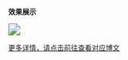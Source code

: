 **效果展示**

<img src="https://blog-picture-1302250619.cos.ap-chongqing.myqcloud.com/Android%E9%A1%B9%E7%9B%AE/SignAppShow.gif" style="zoom:150%;" />

[更多详情，请点击前往查看对应博文](https://wiwiyiyi.com/)
